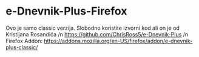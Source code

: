 # e-Dnevnik-Plus-Firefox
Ovo je samo classic verzija. Slobodno koristite izvorni kod ali on je od Kristijana Rosandića /n
https://github.com/ChrisRoss5/e-Dnevnik-Plus /n
Firefox Addon: https://addons.mozilla.org/en-US/firefox/addon/e-dnevnik-plus-classic/
